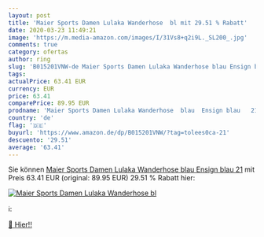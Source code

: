 ```yaml
---
layout: post
title: 'Maier Sports Damen Lulaka Wanderhose  bl mit 29.51 % Rabatt'
date: 2020-03-23 11:49:21
image: 'https://m.media-amazon.com/images/I/31Vs8+q2i9L._SL200_.jpg'
comments: true
category: ofertas
author: ring
slug: 'B015201VNW-de Maier Sports Damen Lulaka Wanderhose blau Ensign blau 21'
tags: 
actualPrice: 63.41 EUR
currency: EUR
price: 63.41
comparePrice: 89.95 EUR
prodname: 'Maier Sports Damen Lulaka Wanderhose  blau  Ensign blau   21'
country: 'de'
flag: '🇩🇪'
buyurl: 'https://www.amazon.de/dp/B015201VNW/?tag=tolees0ca-21'
descuento: '29.51'
average: '63.41'
---
```


Sie können [Maier Sports Damen Lulaka Wanderhose  blau  Ensign blau   21](https://www.amazon.de/dp/B015201VNW/?tag=tolees0ca-21) mit Preis 63.41 EUR (original: 89.95 EUR) 29.51 % Rabatt hier:

[![Maier Sports Damen Lulaka Wanderhose  bl](https://m.media-amazon.com/images/I/31Vs8+q2i9L._SL200_.jpg)](https://www.amazon.de/dp/B015201VNW/?tag=tolees0ca-21)

ℹ️:


[🛒 Hier!!](https://www.amazon.de/dp/B015201VNW/?tag=tolees0ca-21)
